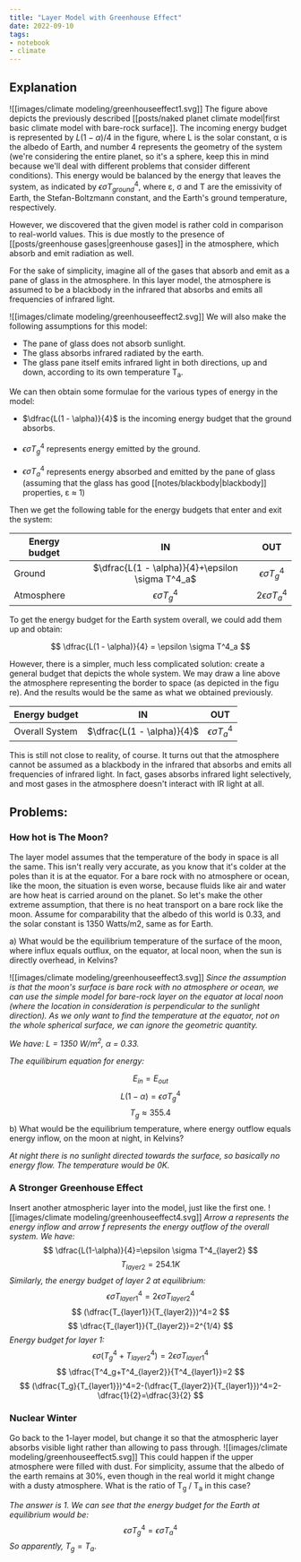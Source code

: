 ```yaml
---
title: "Layer Model with Greenhouse Effect"
date: 2022-09-10
tags:
- notebook
- climate
---
```




## Explanation

![[images/climate modeling/greenhouseeffect1.svg]]
The figure above depicts the previously described [[posts/naked planet climate model|first basic climate model with bare-rock surface]]. The incoming energy budget is represented by $L(1 - \alpha)/4$ in the figure, where L is the solar constant, α is the albedo of Earth, and number 4 represents the geometry of the system (we're considering the entire planet, so it's a sphere, keep this in mind because we'll deal with different problems that consider different conditions). This energy would be balanced by the energy that leaves the system, as indicated by $\epsilon \sigma T^4_{ground}$, where ε, σ and T are the emissivity of Earth, the Stefan-Boltzmann constant, and the Earth's ground temperature, respectively.

However, we discovered that the given model is rather cold in comparison to real-world values. This is due mostly to the presence of [[posts/greenhouse gases|greenhouse gases]] in the atmosphere, which absorb and emit radiation as well.

For the sake of simplicity, imagine all of the gases that absorb and emit as a pane of glass in the atmosphere. In this layer model, the atmosphere is assumed to be a blackbody in the infrared that absorbs and emits all frequencies of infrared light.

![[images/climate modeling/greenhouseeffect2.svg]]
We will also make the following assumptions for this model:

- The pane of glass does not absorb sunlight.
- The glass absorbs infrared radiated by the earth.
- The glass pane itself emits infrared light in both directions, up and down, according to its own temperature T<sub>a</sub>.

We can then obtain some formulae for the various types of energy in the model:

- $\dfrac{L(1 - \alpha)}{4}$ is the incoming energy budget that the ground absorbs.
<br></br>
- $\epsilon \sigma T^4_{g}$ represents energy emitted by the ground.
<br></br>
- $\epsilon \sigma T^4_a$ represents energy absorbed and emitted by the pane of glass (assuming that the glass has good [[notes/blackbody|blackbody]] properties, ε ≈ 1)

Then we get the following table for the energy budgets that enter and exit the system:

|Energy budget|IN|OUT|
|------|:----:|:----:|
|Ground|$\dfrac{L(1 - \alpha)}{4}+\epsilon \sigma T^4_a$|$\epsilon \sigma T^4_g$|
|Atmosphere|$\epsilon \sigma T^4_g$|$2\epsilon \sigma T^4_a$|

To get the energy budget for the Earth system overall, we could add them up and obtain:

$$
\dfrac{L(1 - \alpha)}{4} = \epsilon \sigma T^4_a
$$

However, there is a simpler, much less complicated solution: create a general budget that depicts the whole system. We may draw a line above the atmosphere representing the border to space (as depicted in the figu  re). And the results would be the same as what we obtained previously.

|Energy budget|IN|OUT|
|------|:----:|:----:|
|Overall System|$\dfrac{L(1 - \alpha)}{4}$|$\epsilon \sigma T^4_a$|

This is still not close to reality, of course. It turns out that the atmosphere cannot be assumed as a blackbody in the infrared that absorbs and emits all frequencies of infrared light. In fact, gases absorbs infrared light selectively, and most gases in the atmosphere doesn't interact with IR light at all.

## Problems:

### How hot is The Moon?
The layer model assumes that the temperature of the body in space is all the same. This isn't really very accurate, as you know that it's colder at the poles than it is at the equator. For a bare rock with no atmosphere or ocean, like the moon, the situation is even worse, because fluids like air and water are how heat is carried around on the planet. So let's make the other extreme assumption, that there is no heat transport on a bare rock like the moon. Assume for comparability that the albedo of this world is 0.33, and the solar constant is 1350 Watts/m2, same as for Earth.

a) What would be the equilibrium temperature of the surface of the moon, where influx equals outflux, on the equator, at local noon, when the sun is directly overhead, in Kelvins?

![[images/climate modeling/greenhouseeffect3.svg]]
*Since the assumption is that the moon's surface is bare rock with no atmosphere or ocean, we can use the simple model for bare-rock layer on the equator at local noon (where the location in consideration is perpendicular to the sunlight direction). As we only want to find the temperature at the equator, not on the whole spherical surface, we can ignore the geometric quantity.*

*We have: L = 1350 W/m<sup>2</sup>, α = 0.33.*

*The equilibirum equation for energy:*

$$
E_{in} = E_{out}
$$
$$
L(1-\alpha)=\epsilon \sigma T^4_g
$$
$$
T_g\approx 355.4
$$
b) What would be the equilibrium temperature, where energy outflow equals energy inflow, on the moon at night, in Kelvins?

*At night there is no sunlight directed towards the surface, so basically no energy flow. The temperature would be 0K.*

### A Stronger Greenhouse Effect
Insert another atmospheric layer into the model, just like the first one.
![[images/climate modeling/greenhouseeffect4.svg]]
*Arrow a represents the energy inflow and arrow f represents the energy outflow of the overall system. We have:*
$$
\dfrac{L(1-\alpha)}{4}=\epsilon \sigma T^4_{layer2}
$$
$$
T_{layer2}=254.1K
$$
*Similarly, the energy budget of layer 2 at equilibrium:*
$$
\epsilon \sigma T^4_{layer1}=2\epsilon \sigma T^4_{layer2}
$$
$$
(\dfrac{T_{layer1}}{T_{layer2}})^4=2
$$
$$
\dfrac{T_{layer1}}{T_{layer2}}=2^{1/4}
$$
*Energy budget for layer 1:*
$$
\epsilon \sigma(T^4_g+T^4_{layer2})=2\epsilon \sigma T^4_{layer1}
$$
$$
\dfrac{T^4_g+T^4_{layer2}}{T^4_{layer1}}=2
$$
$$
(\dfrac{T_g}{T_{layer1}})^4=2-(\dfrac{T_{layer2}}{T_{layer1}})^4=2-\dfrac{1}{2}=\dfrac{3}{2}
$$
### Nuclear Winter
Go back to the 1-layer model, but change it so that the atmospheric layer absorbs visible light rather than allowing to pass through.
![[images/climate modeling/greenhouseeffect5.svg]]
This could happen if the upper atmosphere were filled with dust. For simplicity, assume that the albedo of the earth remains at 30%, even though in the real world it might change with a dusty atmosphere. What is the ratio of T<sub>g</sub> / T<sub>a</sub> in this case?

*The answer is 1. We can see that the energy budget for the Earth at equilibrium would be:*
$$
\epsilon \sigma T^4_g=\epsilon \sigma T^4_a
$$
*So apparently,* $T_g=T_a$.